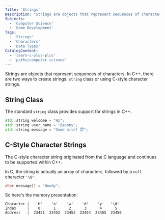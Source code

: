 ```yaml
---
Title: 'Strings'
Description: 'Strings are objects that represent sequences of characters. In C++, there are two ways to create strings: string class or using C-style character strings. The standard string class provides support for strings in C++. cpp std::string welcome = "Hi"; std::string user_name = "@sonny"; std::string message = "Good nite! 😇"; '
Subjects:
  - 'Computer Science'
  - 'Game Development'
Tags:
  - 'Strings'
  - 'Characters'
  - 'Data Types'
CatalogContent:
  - 'learn-c-plus-plus'
  - 'paths/computer-science'
---
```


Strings are objects that represent sequences of characters. In C++, there are two ways to create strings: `string` class or using C-style character strings.

## String Class

The standard `string` class provides support for strings in C++.

```cpp
std::string welcome = "Hi";
std::string user_name = "@sonny";
std::string message = "Good nite! 😇";
```

## C-Style Character Strings

The C-style character string originated from the C language and continues to be supported within C++.

In C, the string is actually an array of characters, followed by a `null` character `'\0'`.

```cpp
char message[] = "Howdy";
```

So here's the memory presentation:

```shell
Character |   'H'    'o'    'w'    'd'    'y'   '\0'
Index     |    0      1      2      3      4      5
Address   |  23451  23452  23453  23454  23455  23456
```
